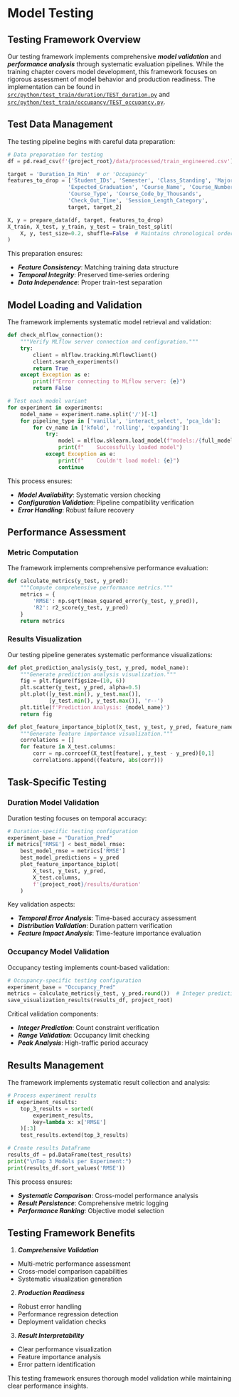 # Model Testing

## Testing Framework Overview

Our testing framework implements comprehensive **_model validation_** and **_performance analysis_** through systematic evaluation pipelines. While the training chapter covers model development, this framework focuses on rigorous assessment of model behavior and production readiness. The implementation can be found in [`src/python/test_train/duration/TEST_duration.py`](https://github.com/adabwana/f24-m7550-final-project/blob/master/src/python/test_train/duration/TEST_duration.py) and [`src/python/test_train/occupancy/TEST_occupancy.py`](https://github.com/adabwana/f24-m7550-final-project/blob/master/src/python/test_train/occupancy/TEST_occupancy.py).

## Test Data Management

The testing pipeline begins with careful data preparation:

```python
# Data preparation for testing
df = pd.read_csv(f'{project_root}/data/processed/train_engineered.csv')

target = 'Duration_In_Min'  # or 'Occupancy'
features_to_drop = ['Student_IDs', 'Semester', 'Class_Standing', 'Major',
                   'Expected_Graduation', 'Course_Name', 'Course_Number',
                   'Course_Type', 'Course_Code_by_Thousands',
                   'Check_Out_Time', 'Session_Length_Category', 
                   target, target_2]

X, y = prepare_data(df, target, features_to_drop)
X_train, X_test, y_train, y_test = train_test_split(
    X, y, test_size=0.2, shuffle=False  # Maintains chronological order
)
```

This preparation ensures:
- **_Feature Consistency_**: Matching training data structure
- **_Temporal Integrity_**: Preserved time-series ordering
- **_Data Independence_**: Proper train-test separation

## Model Loading and Validation

The framework implements systematic model retrieval and validation:

```python
def check_mlflow_connection():
    """Verify MLflow server connection and configuration."""
    try:
        client = mlflow.tracking.MlflowClient()
        client.search_experiments()
        return True
    except Exception as e:
        print(f"Error connecting to MLflow server: {e}")
        return False

# Test each model variant
for experiment in experiments:
    model_name = experiment.name.split('/')[-1]
    for pipeline_type in ['vanilla', 'interact_select', 'pca_lda']:
        for cv_name in ['kfold', 'rolling', 'expanding']:
            try:
                model = mlflow.sklearn.load_model(f"models:/{full_model_name}/latest")
                print(f"    Successfully loaded model")
            except Exception as e:
                print(f"    Couldn't load model: {e}")
                continue
```

This process ensures:
- **_Model Availability_**: Systematic version checking
- **_Configuration Validation_**: Pipeline compatibility verification
- **_Error Handling_**: Robust failure recovery

## Performance Assessment

### Metric Computation

The framework implements comprehensive performance evaluation:

```python
def calculate_metrics(y_test, y_pred):
    """Compute comprehensive performance metrics."""
    metrics = {
        'RMSE': np.sqrt(mean_squared_error(y_test, y_pred)),
        'R2': r2_score(y_test, y_pred)
    }
    return metrics
```

### Results Visualization

Our testing pipeline generates systematic performance visualizations:

```python
def plot_prediction_analysis(y_test, y_pred, model_name):
    """Generate prediction analysis visualization."""
    fig = plt.figure(figsize=(10, 6))
    plt.scatter(y_test, y_pred, alpha=0.5)
    plt.plot([y_test.min(), y_test.max()], 
             [y_test.min(), y_test.max()], 'r--')
    plt.title(f'Prediction Analysis: {model_name}')
    return fig

def plot_feature_importance_biplot(X_test, y_test, y_pred, feature_names, results_path):
    """Generate feature importance visualization."""
    correlations = []
    for feature in X_test.columns:
        corr = np.corrcoef(X_test[feature], y_test - y_pred)[0,1]
        correlations.append((feature, abs(corr)))
```

## Task-Specific Testing

### Duration Model Validation

Duration testing focuses on temporal accuracy:

```python
# Duration-specific testing configuration
experiment_base = "Duration_Pred"
if metrics['RMSE'] < best_model_rmse:
    best_model_rmse = metrics['RMSE']
    best_model_predictions = y_pred
    plot_feature_importance_biplot(
        X_test, y_test, y_pred, 
        X_test.columns,
        f'{project_root}/results/duration'
    )
```

Key validation aspects:
- **_Temporal Error Analysis_**: Time-based accuracy assessment
- **_Distribution Validation_**: Duration pattern verification
- **_Feature Impact Analysis_**: Time-feature importance evaluation

### Occupancy Model Validation

Occupancy testing implements count-based validation:

```python
# Occupancy-specific testing configuration
experiment_base = "Occupancy_Pred"
metrics = calculate_metrics(y_test, y_pred.round())  # Integer predictions
save_visualization_results(results_df, project_root)
```

Critical validation components:
- **_Integer Prediction_**: Count constraint verification
- **_Range Validation_**: Occupancy limit checking
- **_Peak Analysis_**: High-traffic period accuracy

## Results Management

The framework implements systematic result collection and analysis:

```python
# Process experiment results
if experiment_results:
    top_3_results = sorted(
        experiment_results, 
        key=lambda x: x['RMSE']
    )[:3]
    test_results.extend(top_3_results)

# Create results DataFrame
results_df = pd.DataFrame(test_results)
print("\nTop 3 Models per Experiment:")
print(results_df.sort_values('RMSE'))
```

This process ensures:
- **_Systematic Comparison_**: Cross-model performance analysis
- **_Result Persistence_**: Comprehensive metric logging
- **_Performance Ranking_**: Objective model selection

## Testing Framework Benefits

1. **_Comprehensive Validation_**
- Multi-metric performance assessment
- Cross-model comparison capabilities
- Systematic visualization generation

2. **_Production Readiness_**
- Robust error handling
- Performance regression detection
- Deployment validation checks

3. **_Result Interpretability_**
- Clear performance visualization
- Feature importance analysis
- Error pattern identification

This testing framework ensures thorough model validation while maintaining clear performance insights.